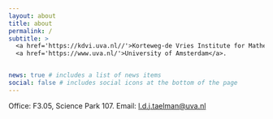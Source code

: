 ```yaml
---
layout: about
title: about
permalink: /
subtitle: >
  <a href='https://kdvi.uva.nl//'>Korteweg-de Vries Institute for Mathematics</a>,
  <a href='https://www.uva.nl/'>University of Amsterdam</a>.


news: true # includes a list of news items
social: false # includes social icons at the bottom of the page
---
```

Office: F3.05, Science Park 107. Email: [l.d.j.taelman@uva.nl](mailto:l.d.j.taelman@uva.nl)
